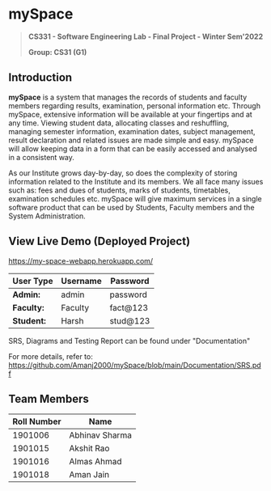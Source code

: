 # mySpace

> **CS331 - Software Engineering Lab - Final Project - Winter Sem'2022**
>
> **Group: CS31 (G1)**

## Introduction

**mySpace** is a system that manages the records of students and faculty members regarding results, examination, personal information etc. Through mySpace, extensive information will be available at your fingertips and at any time. Viewing student data, allocating classes and reshuffling, managing semester information, examination dates, subject management, result declaration and related issues are made simple and easy. mySpace will allow keeping data in a form that can be easily accessed and analysed in a consistent way.

As our Institute grows day-by-day, so does the complexity of storing information related to the Institute and its members. We all face many issues such as: fees and dues of students, marks of students, timetables, examination schedules etc. mySpace will give maximum services in a single software product that can be used by Students, Faculty members and the System Administration.

## View Live Demo (Deployed Project)

https://my-space-webapp.herokuapp.com/

| **User Type** | **Username** | **Password** |
| ------------- | ------------ | ------------ |
| **Admin:**    | admin        | password     |
| **Faculty:**  | Faculty      | fact@123     |
| **Student:**  | Harsh        | stud@123     |

SRS, Diagrams and Testing Report can be found under "Documentation"

For more details, refer to: https://github.com/Amanj2000/mySpace/blob/main/Documentation/SRS.pdf

## Team Members

| **Roll Number** | **Name**       |
| --------------- | -------------- |
| 1901006         | Abhinav Sharma |
| 1901015         | Akshit Rao     |
| 1901016         | Almas Ahmad    |
| 1901018         | Aman Jain      |
